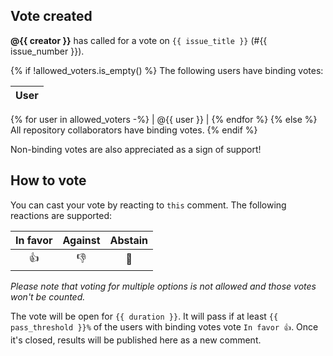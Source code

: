 ## Vote created

**@{{ creator }}** has called for a vote on `{{ issue_title }}` (#{{ issue_number }}).

{% if !allowed_voters.is_empty() %}
The following users have binding votes:

| User |
| ---- |
{% for user in allowed_voters -%}
| @{{ user }} |
{% endfor %}
{% else %}
All repository collaborators have binding votes.
{% endif %}

Non-binding votes are also appreciated as a sign of support!

## How to vote

You can cast your vote by reacting to `this` comment. The following reactions are supported:

| In favor | Against | Abstain |
| :------: | :-----: | :-----: |
|    👍     |    👎    |    👀    |

*Please note that voting for multiple options is not allowed and those votes won't be counted.*

The vote will be open for `{{ duration }}`. It will pass if at least `{{ pass_threshold }}%` of the users with binding votes vote `In favor 👍`. Once it's closed, results will be published here as a new comment.
